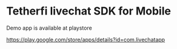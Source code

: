 # Tetherfi livechat SDK for Mobile

Demo app is available at playstore

https://play.google.com/store/apps/details?id=com.livechatapp
